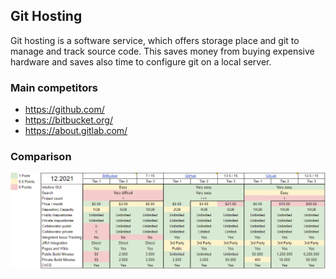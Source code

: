 ## Git Hosting
Git hosting is a software service, which offers storage place and git to manage 
and track source code. This saves money from buying expensive hardware and saves also 
time to configure git on a local server. 

### Main competitors

- https://github.com/
- https://bitbucket.org/
- https://about.gitlab.com/

### Comparison

![Git Hosting Comparison](../Assets/images/git-hosting-comparison.png)
